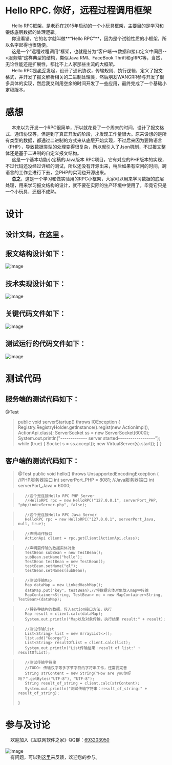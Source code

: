 # Hello RPC. 你好，远程过程调用框架

&nbsp;&nbsp;&nbsp;&nbsp; Hello RPC框架，是[老乔](http://www.georgeinfo.com)在2015年启动的一个小玩具框架，主要目的是学习和锻炼底层数据的处理逻辑。<br>
&nbsp;&nbsp;&nbsp;&nbsp; 你没看错，它的名字就叫做**“Hello RPC”**，因为是个试验性质的小框架，所以名字起得也很随便。<br>
&nbsp;&nbsp;&nbsp;&nbsp; 这是一个“远程过程调用”框架，也就是分为“客户端-->数据和接口定义中间层-->服务端”这样典型的结构，类似Java RMI、FaceBook Thrift和gRPC等，当然，无论性能还是扩展性，都比不上人家那些主流的大框架。<br>
&nbsp;&nbsp;&nbsp;&nbsp; Hello RPC是[老乔](http://www.georgeinfo.com)发起，设计了通讯协议，传输规则、执行逻辑，定义了报文格式，并开发了报文解析相关的二进制处理类，然后朋友WANGRR参与开发了很多具体的实现，然后我又利用空余的时间开发了一些应用，最终完成了一个基础小定稿版本。<br>

# 感想
&nbsp;&nbsp;&nbsp;&nbsp; 本来以为开发一个RPC很简单，所以就花费了一个周末的时间，设计了报文格式、通讯协议等，但是到了真正开发的阶段，才发现工作量很大。原来设想的是所有类型的数据，都通过二进制的方式来从底层开始实现，不过后来因为要跨语言（PHP），导致数据类型的处理变得很复杂，所以就引入了Json机制，不过报文整体还是基于二进制的自定义报文结构。<br>
&nbsp;&nbsp;&nbsp;&nbsp; 这是一个基本功能小定稿的Java版本 RPC项目，它有对应的PHP版本的实现，不过代码还没经过详细的测试，所以还没有开源出来，稍后如果有空闲的时间，跨语言的工作会进行下去，会PHP的实现也开源出来。<br>
&nbsp;&nbsp;&nbsp;&nbsp; **总之**，这是一个学习和做实验用的RPC小框架，大家可以用来学习数据的底层处理，用来学习报文结构的设计，就不要在实际的生产环境中使用了，毕竟它只是一个小玩具，还很不成熟。

# 设计
## 设计文档，在[这里](https://raw.githubusercontent.com/georgeworld/georgeworld.github.com/master/ginkgo/hellorpc/doc/HelloRPC-doc.pdf) 。

## 报文结构设计如下：
![image](https://raw.githubusercontent.com/georgeworld/georgeworld.github.com/master/ginkgo/hellorpc/img/doc-1.png)<br>  

## 技术实现设计如下：
![image](https://raw.githubusercontent.com/georgeworld/georgeworld.github.com/master/ginkgo/hellorpc/img/doc-2.png)<br>

## 关键代码文件如下：
![image](https://raw.githubusercontent.com/georgeworld/georgeworld.github.com/master/ginkgo/hellorpc/img/doc-3.png)<br>

## 测试运行的代码文件如下：
![image](https://raw.githubusercontent.com/georgeworld/georgeworld.github.com/master/ginkgo/hellorpc/img/doc-4.png)<br>


# 测试代码
## 服务端的测试代码如下：
@Test
>    public void serverStartup() throws IOException {
>        Registry.RegistryHolder.getInstance().regist(new ActionImpl(), ActionApi.class);
>        ServerSocket ss = new ServerSocket(6000);
>        System.out.println("------------- server started------------------");
>        while (true) {
>            Socket s = ss.accept();
>            new VirtualServer(s).start();
>        }
>    }

## 客户端的测试代码如下：
> @Test
>    public void hello() throws UnsupportedEncodingException {
>        //PHP服务器端口
>        int serverPort_PHP = 8081;
>        //Java服务器端口
>        int serverPort_Java = 6000;

>        //这个是连接Hello RPC PHP Server
>        //HelloRPC rpc = new HelloRPC("127.0.0.1", serverPort_PHP, "php/indexServer.php", false);

>        //这个是连接Hello RPC Java Server
>        HelloRPC rpc = new HelloRPC("127.0.0.1", serverPort_Java, null, true);

>        //声明动作接口
>        ActionApi client = rpc.getClient(ActionApi.class);

>        //声明要传输的数据实体对象
>        TestBean subBean = new TestBean();
>        subBean.setName("hello");
>        TestBean testBean = new TestBean();
>        testBean.setName("gl");
>        testBean.setNames(subBean);

>        //测试传输Map
>        Map dataMap = new LinkedHashMap();
>        dataMap.put("key", testBean);//将数据实体对象放入map中传输
>        MapContainer<String, TestBean> mc = new MapContainer<String, TestBean>(dataMap);

>        //将各种结构的数据，传入action接口方法，执行
>        Map result = client.calc(dataMap);
>        System.out.println("Map以及对象传输，执行结果 result:" + result);

>        //测试传输list
>        List<String> list = new ArrayList<>();
>        list.add("George");
>        List<String> resultOfList = client.calc(list);
>        System.out.println("List传输结果：result of list:" + resultOfList);

>        //测试传输字符串
>        //TODO: 传输汉字等多字节字符的字符串工作，还需要完善
>        String strContent = new String("How are you你好吗？".getBytes("UTF-8"), "UTF-8");
>        String result_of_string = client.calc(strContent);
>        System.out.println("测试传输字符串：result_of_string:" + result_of_string);
>   }

# 参与及讨论
  &nbsp;&nbsp;&nbsp;&nbsp;欢迎加入《互联网软件之家》QQ群：[693203950](//shang.qq.com/wpa/qunwpa?idkey=61c4589ea5618ae46d063f94cbd9394de290dd39ef46fca059a4309b8c1d7874)<br>  
  ![image](https://raw.githubusercontent.com/georgeworld/georgeworld.github.com/master/gstudio/res/img/qq_group.png) <br> 
  &nbsp;&nbsp;&nbsp;&nbsp;有问题，可以到[这里](https://github.com/georgeworld/hellorpc/issues)来反馈，欢迎您的参与。


